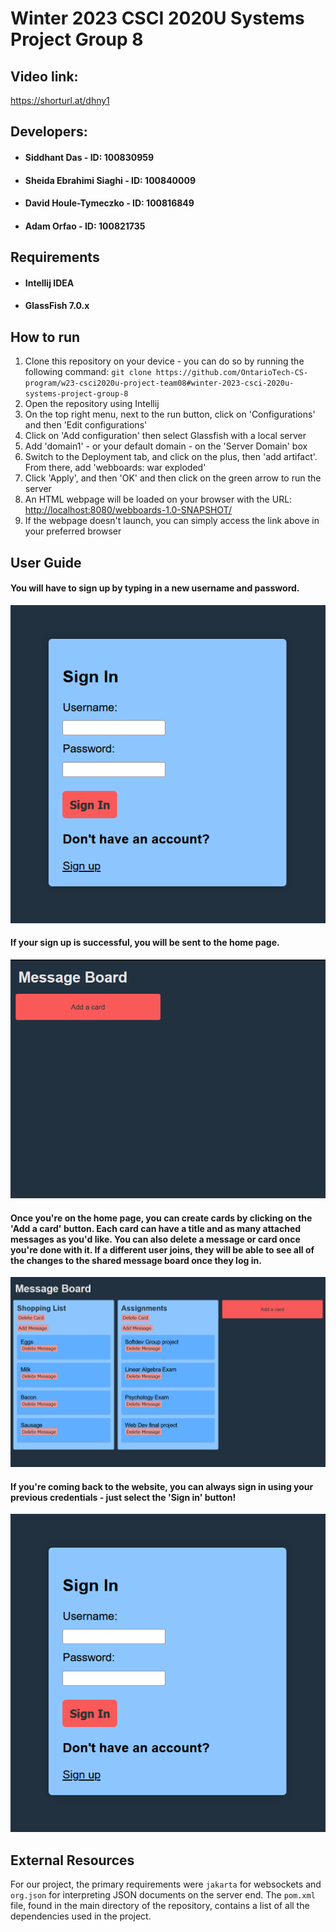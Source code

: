 # Winter 2023 CSCI 2020U Systems Project Group 8

## Video link:

https://shorturl.at/dhny1

## Developers:

- #### Siddhant Das - ID: 100830959
- #### Sheida Ebrahimi Siaghi - ID: 100840009
- #### David Houle-Tymeczko - ID: 100816849
- #### Adam Orfao - ID: 100821735

## Requirements

- #### Intellij IDEA
- #### GlassFish 7.0.x

## How to run

1. Clone this repository on your device - you can do so by running the following command:
   `git clone https://github.com/OntarioTech-CS-program/w23-csci2020u-project-team08#winter-2023-csci-2020u-systems-project-group-8`
2. Open the repository using Intellij
3. On the top right menu, next to the run button, click on 'Configurations' and then 'Edit configurations'
4. Click on 'Add configuration' then select Glassfish with a local server
5. Add 'domain1' - or your default domain - on the 'Server Domain' box
6. Switch to the Deployment tab, and click on the plus, then 'add artifact'. From there, add 'webboards: war exploded'
7. Click 'Apply', and then 'OK' and then click on the green arrow to run the server
8. An HTML webpage will be loaded on your browser with the URL: <http://localhost:8080/webboards-1.0-SNAPSHOT/>
9. If the webpage doesn't launch, you can simply access the link above in your preferred browser

## User Guide

#### You will have to sign up by typing in a new username and password.

![signup.png](docs/signup.png)

#### If your sign up is successful, you will be sent to the home page.

![home.png](docs/home.png)

#### Once you're on the home page, you can create cards by clicking on the 'Add a card' button. Each card can have a title and as many attached messages as you'd like. You can also delete a message or card once you're done with it. If a different user joins, they will be able to see all of the changes to the shared message board once they log in.

![example.png](docs/example.png)

#### If you're coming back to the website, you can always sign in using your previous credentials - just select the 'Sign in' button!

![signin.png](docs/signin.png)

## External Resources

For our project, the primary requirements were `jakarta` for websockets and `org.json` for interpreting JSON documents on the server end. The `pom.xml` file, found in the main directory of the repository, contains a list of all the dependencies used in the project.
